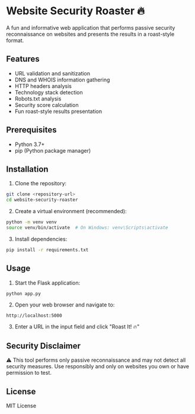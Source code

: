 # Website Security Roaster 🔥

A fun and informative web application that performs passive security reconnaissance on websites and presents the results in a roast-style format.

## Features

- URL validation and sanitization
- DNS and WHOIS information gathering
- HTTP headers analysis
- Technology stack detection
- Robots.txt analysis
- Security score calculation
- Fun roast-style results presentation

## Prerequisites

- Python 3.7+
- pip (Python package manager)

## Installation

1. Clone the repository:
```bash
git clone <repository-url>
cd website-security-roaster
```

2. Create a virtual environment (recommended):
```bash
python -m venv venv
source venv/bin/activate  # On Windows: venv\Scripts\activate
```

3. Install dependencies:
```bash
pip install -r requirements.txt
```

## Usage

1. Start the Flask application:
```bash
python app.py
```

2. Open your web browser and navigate to:
```
http://localhost:5000
```

3. Enter a URL in the input field and click "Roast It! 🔥"

## Security Disclaimer

⚠️ This tool performs only passive reconnaissance and may not detect all security measures. Use responsibly and only on websites you own or have permission to test.

## License

MIT License 